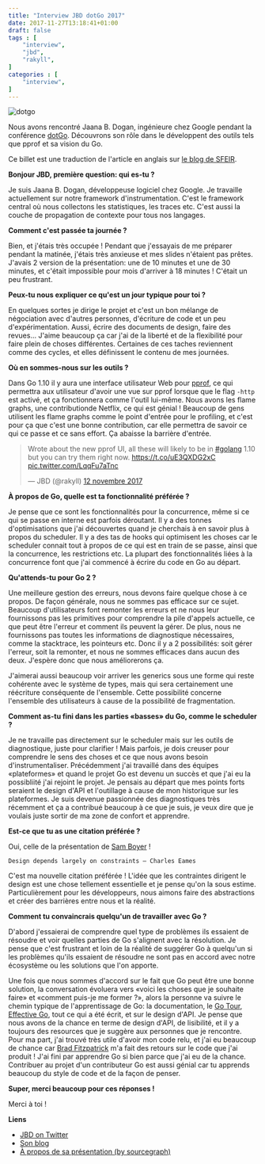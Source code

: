 ```yaml
---
title: "Interview JBD dotGo 2017"
date: 2017-11-27T13:18:41+01:00
draft: false
tags : [
    "interview",
    "jbd",
    "rakyll",
]
categories : [
    "interview",
]
---
```


![dotgo](/img/post/171127_dotgo_jbd.jpg)

Nous avons rencontré Jaana B. Dogan, ingénieure chez Google pendant la conférence [dotGo](https://www.dotgo.eu/). Découvrons son rôle dans le développent des outils tels que pprof et sa vision du Go.

Ce billet est une traduction de l'article en anglais sur [le blog de SFEIR](https://lemag.sfeir.com/interview-jaana-b-dogan-go/).

**Bonjour JBD, première question: qui es-tu ?**

Je suis Jaana B. Dogan, développeuse logiciel chez Google. Je travaille actuellement sur notre framework d'instrumentation. C'est le framework central où nous collectons les statistiques, les traces etc. C'est aussi la couche de propagation de contexte pour tous nos langages.

**Comment c'est passée ta journée ?**

Bien, et j'étais très occupée ! Pendant que j'essayais de me préparer pendant la matinée, j'étais très anxieuse et mes slides n'étaient pas prêtes. J'avais 2 version de la présentation: une de 10 minutes et une de 30 minutes, et c'était impossible pour mois d'arriver à 18 minutes ! C'était un peu frustrant.

**Peux-tu nous expliquer ce qu'est un jour typique pour toi ?**

En quelques sortes je dirige le projet et c'est un bon mélange de négociation avec d'autres personnes, d'écriture de code et un peu d'expérimentation. Aussi, écrire des documents de design, faire des revues... J'aime beaucoup ça car j'ai de la liberté et de la flexibilité pour faire plein de choses différentes. Certaines de ces taches reviennent comme des cycles, et elles définissent le contenu de mes journées.

**Où en sommes-nous sur les outils ?**

Dans Go 1.10 il y aura une interface utilisateur Web pour [pprof](https://golang.org/pkg/net/http/pprof/), ce qui permettra aux utilisateur d'avoir une vue sur pprof lorsque que le flag `-http` est activé, et ça fonctionnera comme l'outil lui-même. Nous avons les flame graphs, une contributionde Netflix, ce qui est génial ! Beaucoup de gens utilisent les flame graphs comme le point d'entrée pour le profiling, et c'est pour ça que c'est une bonne contribution, car elle permettra de savoir ce qui ce passe et ce sans effort. Ça abaisse la barrière d'entrée.  

<blockquote class="twitter-tweet" data-lang="fr"><p lang="en" dir="ltr">Wrote about the new pprof UI, all these will likely to be in <a href="https://twitter.com/hashtag/golang?src=hash&amp;ref_src=twsrc%5Etfw">#golang</a> 1.10 but you can try them right now. <a href="https://t.co/uE3QXDG2xC">https://t.co/uE3QXDG2xC</a> <a href="https://t.co/LqqFu7aTnc">pic.twitter.com/LqqFu7aTnc</a></p>&mdash; JBD (@rakyll) <a href="https://twitter.com/rakyll/status/929504504352878592?ref_src=twsrc%5Etfw">12 novembre 2017</a></blockquote>
<script async src="https://platform.twitter.com/widgets.js" charset="utf-8"></script>

**À propos de Go, quelle est ta fonctionnalité préférée ?**

Je pense que ce sont les fonctionnalités pour la concurrence, même si ce qui se passe en interne est parfois déroutant. Il y a des tonnes d'optimisations que j'ai découvertes quand je cherchais à en savoir plus à propos du scheduler. Il y a des tas de hooks qui optimisent les choses car le scheduler connait tout à propos de ce qui est en train de se passe, ainsi que la concurrence, les restrictions etc. La plupart des fonctionnalités liées à la concurrence font que j'ai commencé à écrire du code en Go au départ.

**Qu'attends-tu pour Go 2 ?**

Une meilleure gestion des erreurs, nous devons faire quelque chose à ce propos. De façon générale, nous ne sommes pas efficace sur ce sujet. Beaucoup d'utilisateurs font remonter les erreurs et ne nous leur fournissons pas les primitives pour comprendre la pile d'appels actuelle, ce que peut être l'erreur et comment ils peuvent la gérer. De plus, nous ne fournissons pas toutes les informations de diagnostique nécessaires, comme la stacktrace, les pointeurs etc. Donc il y a 2 possibilités: soit gérer l'erreur, soit la remonter, et nous ne sommes efficaces dans aucun des deux. J'espère donc que nous améliorerons ça.

J'aimerai aussi beaucoup voir arriver les generics sous une forme qui reste cohérente avec le système de types, mais qui sera certainement une réécriture conséquente de l'ensemble. Cette possibilité concerne l'ensemble des utilisateurs à cause de la possibilité de fragmentation.

**Comment as-tu fini dans les parties «basses» du Go, comme le scheduler ?**

Je ne travaille pas directement sur le scheduler mais sur les outils de diagnostique, juste pour clarifier ! Mais parfois, je dois creuser pour comprendre le sens des choses et ce que nous avons besoin d'instrumentaliser. Précédemment j'ai travaillé dans des équipes «plateformes» et quand le projet Go est devenu un succès et que j'ai eu la possibliité j'ai rejoint le projet. Je pensais au départ que mes points forts seraient le design d'API et l'outillage à cause de mon historique sur les plateformes. Je suis devenue passionnée des diagnostiques très récemment et ça a contribué beaucoup à ce que je suis, je veux dire que je voulais juste sortir de ma zone de confort et apprendre.

**Est-ce que tu as une citation préférée ?**

Oui, celle de la présentation de [Sam Boyer](https://twitter.com/sdboyer) !

    Design depends largely on constraints — Charles Eames

C'est ma nouvelle citation préférée ! L'idée que les contraintes dirigent le design est une chose tellement essentielle et je pense qu'on la sous estime. Particulièrement pour les développeurs, nous aimons faire des abstractions et créer des barrières entre nous et la réalité.

**Comment tu convaincrais quelqu'un de travailler avec Go ?**

D'abord j'essaierai de comprendre quel type de problèmes ils essaient de résoudre et voir quelles parties de Go s'alignent avec la résolution. Je pense que c'est frustrant et loin de la réalité de suggérer Go à quelqu'un si les problèmes qu'ils essaient de résoudre ne sont pas en accord avec notre écosystème ou les solutions que l'on apporte.

Une fois que nous sommes d'accord sur le fait que Go peut être une bonne solution, la conversation évoluera vers «voici les choses que je souhaite faire» et «comment puis-je me former ?», alors la personne va suivre le chemin typique de l'apprentissage de Go: la documentation, le [Go Tour](https://tour.golang.org/), [Effective Go](https://golang.org/doc/effective_go.html), tout ce qui a été écrit, et sur le design d'API. Je pense que nous avons de la chance en terme de design d'API, de lisibilité, et il y a toujours des resources que je suggère aux personnes que je rencontre. Pour ma part, j'ai trouvé très utile d'avoir mon code relu, et j'ai eu beaucoup de chance car [Brad Fitzpatrick](https://twitter.com/bradfitz) m'a fait des retours sur le code que j'ai produit ! J'ai fini par apprendre Go si bien parce que j'ai eu de la chance. Contribuer au projet d'un contributeur Go est aussi génial car tu apprends beaucoup du style de code et de la façon de penser.

**Super, merci beaucoup pour ces réponses !**

Merci à toi !

**Liens**

- [JBD on Twitter](https://twitter.com/rakyll)
- [Son blog](https://rakyll.org/)
- [À propos de sa présentation (by sourcegraph)](https://about.sourcegraph.com/go/gos-work-stealing-scheduler/)
